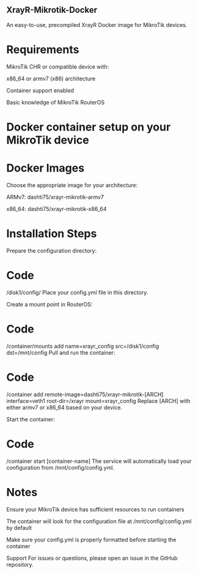 ## XrayR-Mikrotik-Docker
An easy-to-use, precompiled XrayR Docker image for MikroTik devices.

# Requirements
MikroTik CHR or compatible device with:

x86_64 or armv7 (x86) architecture

Container support enabled

Basic knowledge of MikroTik RouterOS

# Docker container setup on your MikroTik device

# Docker Images
Choose the appropriate image for your architecture:

ARMv7: dashti75/xrayr-mikrotik-armv7

x86_64: dashti75/xrayr-mikrotik-x86_64

# Installation Steps
Prepare the configuration directory:

# Code
/disk1/config/
Place your config.yml file in this directory.

Create a mount point in RouterOS:

# Code
/container/mounts add name=xrayr_config src=/disk1/config dst=/mnt/config
Pull and run the container:

# Code
/container add remote-image=dashti75/xrayr-mikrotik-[ARCH] interface=veth1 root-dir=/xrayr mount=xrayr_config
Replace [ARCH] with either armv7 or x86_64 based on your device.

Start the container:

# Code
/container start [container-name]
The service will automatically load your configuration from /mnt/config/config.yml.

# Notes
Ensure your MikroTik device has sufficient resources to run containers

The container will look for the configuration file at /mnt/config/config.yml by default

Make sure your config.yml is properly formatted before starting the container

Support
For issues or questions, please open an issue in the GitHub repository.
